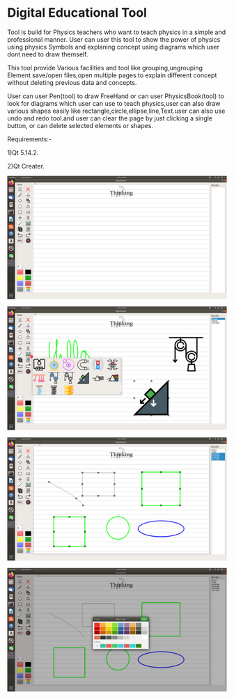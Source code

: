 # Digital Educational Tool

Tool is build for Physics teachers who want to teach physics in a simple and professional manner.
User can user this tool to show the power of physics using physics Symbols and explaning concept using diagrams which user dont need to draw themself.

This tool provide Various facilities and tool like grouping,ungrouping Element save/open files,open multiple pages to explain different concept without deleting previous data and concepts.

User can user Pen(tool) to draw FreeHand or can user PhysicsBook(tool) to look for diagrams which user can use to teach physics,user can also draw various shapes easily like rectangle,circle,ellipse,line,Text.user can also use undo and redo tool.and user can clear the page by just clicking a single button, or can delete selected elements or shapes.

Requirements:-

1)Qt 5.14.2.

2)Qt Creater.

![alt tag](https://github.com/RahulXTmCoding/images/blob/master/Screenshot%20from%202020-06-30%2022-52-26.png)



![alt tag](https://github.com/RahulXTmCoding/images/blob/master/Screenshot%20from%202020-06-30%2022-53-21.png)



![alt tag](https://github.com/RahulXTmCoding/images/blob/master/Screenshot%20from%202020-06-30%2022-54-12.png)



![alt tag](https://github.com/RahulXTmCoding/images/blob/master/Screenshot%20from%202020-06-30%2022-54-17.png)
